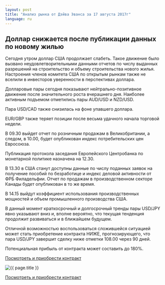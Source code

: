 ```yaml
---
layout: post
title: "Анализ рынка от Дэйва Эванса за 17 августа 2017г"
language: ru
---
```

## Доллар снижается после публикации данных по новому жилью

Сегодня утром доллар США продолжает слабеть. Такое движение было вызвано неудовлетворительными данными отчетов по числу выданных разрешений на строительство и объему строительства нового жилья. Настроения членов комитета США по открытым рынкам также не вселили в инвесторов уверенности в перспективах доллара.

Долларовые пары сегодня показывают нейтрально-позитивное движение после значительного роста вчерашнего дня. Наиболее активным подъемом отметились пары AUD/USD и NZD/USD.

Пара USD/CAD также снизилась на фоне упавшего доллара. 

EUR/GBP также теряет позиции после весьма удачного начала торговой недели.

 
В 09.30 выйдет отчет по розничным продажам в Великобритании, а следом, в 10.00, будет опубликован индекс потребительских цен Евросоюза.

Публикация протокола заседания Европейского Центробанка по монетарной политике назначена на 12.30.

В 13.30 в США станут доступны данные по числу поданных заявок на получение пособий по безработице и индекс деловой активности от ФРБ Филадельфии. Отчет по продажам в производственном секторе Канады будет опубликован в то же время.

В 14.15 выйдут коэффициент использования производственных мощностей и объем промышленного производства США.

 
В данный момент краткосрочный и долгосрочный тренды пары USD/JPY явно указывают вниз и, вполне вероятно, что текущая тенденция продолжит развиваться и в ближайшем будущем.

Отличной возможностью воспользоваться сложившейся ситуацией может стать приобретение контракта НИЖЕ, прогнозирующего, что пара USD/JPY завершит сделку ниже отметки 108.00 через 90 дней. 

Потенциальная прибыль от контракта может составить до 180%.

<a href="http://record.binary.com/_bivVDfg8lHux76XffYA0JmNd7ZgqdRLk/1/?market=forex&underlying=frxUSDJPY&formname=higherlower&duration_amount=90&duration_units=d&expiry_type=duration&amount=10&amount_type=payout&barrier=108&s=1&t=LYunJTkNEBZb8TTJzd9v950co5lt24DG" target="_blank">Посмотреть и приобрести контракт</a>

<img src="{{ site.url }}/images/ru-17-aug-17.png" alt="{{ page.title }}"  title="{{ page.title }}">

<a href="%LINK%%?https://www.binary.com/d/trade.cgi?market=forex&underlying=frxUSDJPY&formname=higherlower&duration_amount=90&duration_units=d&expiry_type=duration&amount=10&amount_type=payout&barrier=108&s=1&t=LYunJTkNEBZb8TTJzd9v950co5lt24DG" target="_blank">Посмотреть и приобрести контракт</a>